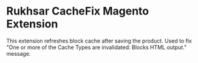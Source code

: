Rukhsar CacheFix Magento Extension
===============================
This extension refreshes block cache after saving the product.
Used to fix "One or more of the Cache Types are invalidated: Blocks HTML output." message.
